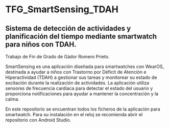 # TFG_SmartSensing_TDAH
## Sistema de detección de actividades y planificación del tiempo mediante smartwatch para niños con TDAH.

Trabajo de Fin de Grado de Gádor Romero Prieto.

SmartSensing es una aplicación diseñada para smartwatches con WearOS, destinada a ayudar a niños con 
Trastorno por Déficit de Atención e Hiperactividad (TDAH) a gestionar sus tareas y monitorear su estado 
de excitación durante la realización de actividades. La aplicación utiliza sensores de frecuencia cardíaca 
para detectar el estado del usuario y proporciona notificaciones para ayudar a mantener la concentración y la calma.

En este repositorio se encuentran todos los ficheros de la aplicación para smartwatch. Para su instalación 
en el reloj se recomienda abrir el repositorio con Android Studio.
